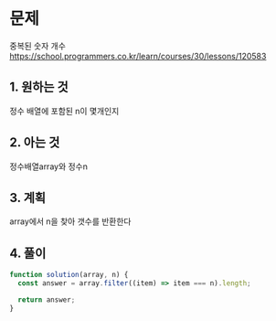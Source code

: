 # 문제

중복된 숫자 개수
https://school.programmers.co.kr/learn/courses/30/lessons/120583

## 1. 원하는 것

정수 배열에 포함된 n이 몇개인지

## 2. 아는 것

정수배열array와 정수n

## 3. 계획

array에서 n을 찾아 갯수를 반환한다

## 4. 풀이

```js
function solution(array, n) {
  const answer = array.filter((item) => item === n).length;

  return answer;
}
```
